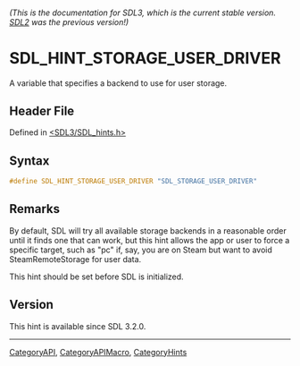 ###### (This is the documentation for SDL3, which is the current stable version. [SDL2](https://wiki.libsdl.org/SDL2/) was the previous version!)
# SDL_HINT_STORAGE_USER_DRIVER

A variable that specifies a backend to use for user storage.

## Header File

Defined in [<SDL3/SDL_hints.h>](https://github.com/libsdl-org/SDL/blob/main/include/SDL3/SDL_hints.h)

## Syntax

```c
#define SDL_HINT_STORAGE_USER_DRIVER "SDL_STORAGE_USER_DRIVER"
```

## Remarks

By default, SDL will try all available storage backends in a reasonable
order until it finds one that can work, but this hint allows the app or
user to force a specific target, such as "pc" if, say, you are on Steam but
want to avoid SteamRemoteStorage for user data.

This hint should be set before SDL is initialized.

## Version

This hint is available since SDL 3.2.0.

----
[CategoryAPI](CategoryAPI), [CategoryAPIMacro](CategoryAPIMacro), [CategoryHints](CategoryHints)

